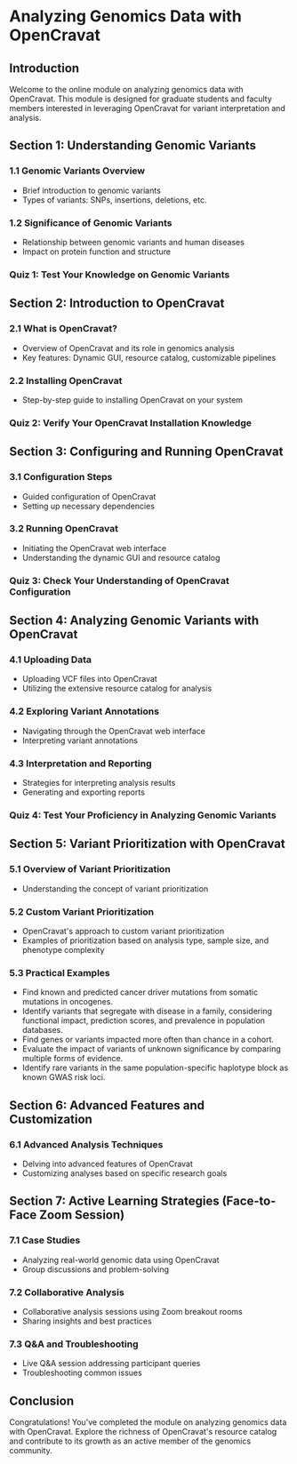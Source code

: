 <!--
author:   Jasmine Baker

email:    jasminebro2@gmail.com

version:  0.0.1

language: en

narrator: US English Female

comment:  Try to write a short comment about
          your course, multiline is also okay.

link:     https://cdn.jsdelivr.net/chartist.js/latest/chartist.min.css

script:   https://cdn.jsdelivr.net/chartist.js/latest/chartist.min.js

translation: Deutsch  translations/German.md

translation: Français translations/French.md
-->
# Analyzing Genomics Data with OpenCravat

## Introduction

Welcome to the online module on analyzing genomics data with OpenCravat. This module is designed for graduate students and faculty members interested in leveraging OpenCravat for variant interpretation and analysis.

## Section 1: Understanding Genomic Variants

### 1.1 Genomic Variants Overview
- Brief introduction to genomic variants
- Types of variants: SNPs, insertions, deletions, etc.

### 1.2 Significance of Genomic Variants
- Relationship between genomic variants and human diseases
- Impact on protein function and structure

### Quiz 1: Test Your Knowledge on Genomic Variants

## Section 2: Introduction to OpenCravat

### 2.1 What is OpenCravat?
- Overview of OpenCravat and its role in genomics analysis
- Key features: Dynamic GUI, resource catalog, customizable pipelines

### 2.2 Installing OpenCravat
- Step-by-step guide to installing OpenCravat on your system

### Quiz 2: Verify Your OpenCravat Installation Knowledge

## Section 3: Configuring and Running OpenCravat

### 3.1 Configuration Steps
- Guided configuration of OpenCravat
- Setting up necessary dependencies

### 3.2 Running OpenCravat
- Initiating the OpenCravat web interface
- Understanding the dynamic GUI and resource catalog

### Quiz 3: Check Your Understanding of OpenCravat Configuration

## Section 4: Analyzing Genomic Variants with OpenCravat

### 4.1 Uploading Data
- Uploading VCF files into OpenCravat
- Utilizing the extensive resource catalog for analysis

### 4.2 Exploring Variant Annotations
- Navigating through the OpenCravat web interface
- Interpreting variant annotations

### 4.3 Interpretation and Reporting
- Strategies for interpreting analysis results
- Generating and exporting reports

### Quiz 4: Test Your Proficiency in Analyzing Genomic Variants

## Section 5: Variant Prioritization with OpenCravat

### 5.1 Overview of Variant Prioritization
- Understanding the concept of variant prioritization

### 5.2 Custom Variant Prioritization
- OpenCravat's approach to custom variant prioritization
- Examples of prioritization based on analysis type, sample size, and phenotype complexity

### 5.3 Practical Examples
- Find known and predicted cancer driver mutations from somatic mutations in oncogenes.
- Identify variants that segregate with disease in a family, considering functional impact, prediction scores, and prevalence in population databases.
- Find genes or variants impacted more often than chance in a cohort.
- Evaluate the impact of variants of unknown significance by comparing multiple forms of evidence.
- Identify rare variants in the same population-specific haplotype block as known GWAS risk loci.

## Section 6: Advanced Features and Customization

### 6.1 Advanced Analysis Techniques
- Delving into advanced features of OpenCravat
- Customizing analyses based on specific research goals

## Section 7: Active Learning Strategies (Face-to-Face Zoom Session)

### 7.1 Case Studies
- Analyzing real-world genomic data using OpenCravat
- Group discussions and problem-solving

### 7.2 Collaborative Analysis
- Collaborative analysis sessions using Zoom breakout rooms
- Sharing insights and best practices

### 7.3 Q&A and Troubleshooting
- Live Q&A session addressing participant queries
- Troubleshooting common issues

## Conclusion

Congratulations! You've completed the module on analyzing genomics data with OpenCravat. Explore the richness of OpenCravat's resource catalog and contribute to its growth as an active member of the genomics community.


